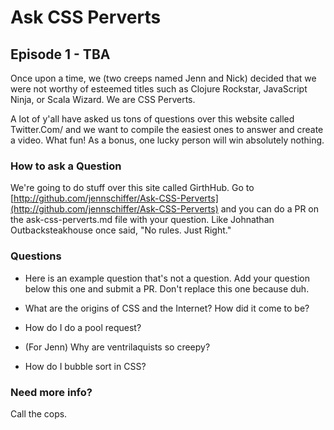 # Ask CSS Perverts
## Episode 1 - TBA

Once upon a time, we (two creeps named Jenn and Nick) decided that we were not worthy of esteemed titles such as Clojure Rockstar, JavaScript Ninja, or Scala Wizard. We are CSS Perverts.

A lot of y'all have asked us tons of questions over this website called Twitter.Com/ and we want to compile the easiest ones to answer and create a video. What fun! As a bonus, one lucky person will win absolutely nothing.

### How to ask a Question

We're going to do stuff over this site called GirthHub. Go to [http://github.com/jennschiffer/Ask-CSS-Perverts](http://github.com/jennschiffer/Ask-CSS-Perverts) and you can do a PR on the ask-css-perverts.md file with your question. Like Johnathan Outbacksteakhouse once said, "No rules. Just Right."

### Questions

* Here is an example question that's not a question. Add your question below this one and submit a PR. Don't replace this one because duh.

* What are the origins of CSS and the Internet? How did it come to be?
* How do I do a pool request?
* (For Jenn) Why are ventrilaquists so creepy?
* How do I bubble sort in CSS?

### Need more info?

Call the cops.
